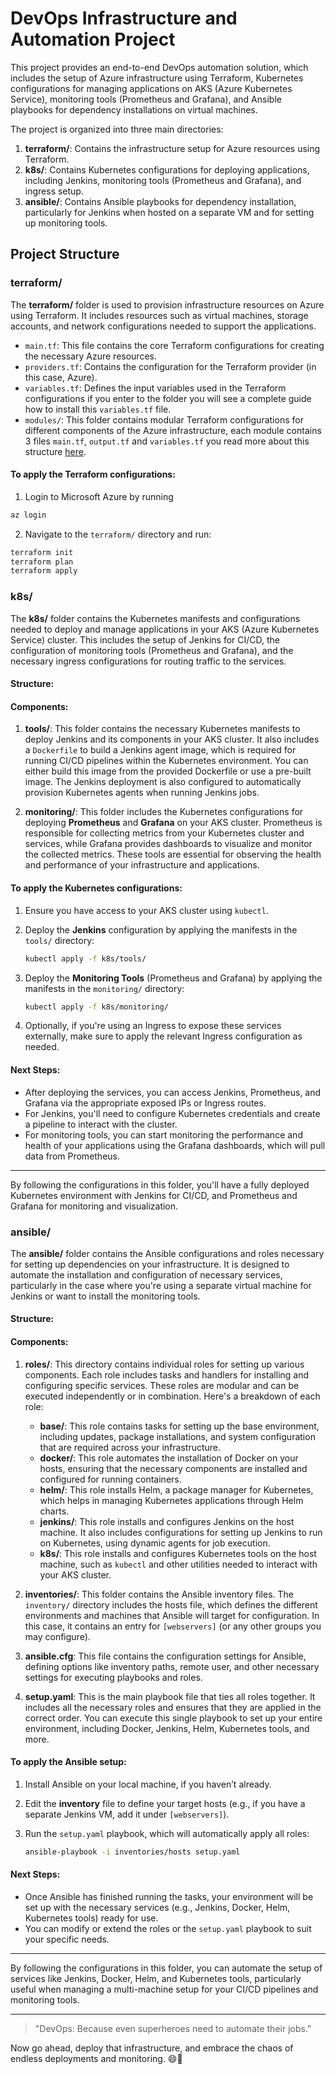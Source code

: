# DevOps Infrastructure and Automation Project

This project provides an end-to-end DevOps automation solution, which includes the setup of Azure infrastructure using Terraform, Kubernetes configurations for managing applications on AKS (Azure Kubernetes Service), monitoring tools (Prometheus and Grafana), and Ansible playbooks for dependency installations on virtual machines. 

The project is organized into three main directories:

1. **terraform/**: Contains the infrastructure setup for Azure resources using Terraform.
2. **k8s/**: Contains Kubernetes configurations for deploying applications, including Jenkins, monitoring tools (Prometheus and Grafana), and ingress setup.
3. **ansible/**: Contains Ansible playbooks for dependency installation, particularly for Jenkins when hosted on a separate VM and for setting up monitoring tools.

## Project Structure


### **terraform/**

The **terraform/** folder is used to provision infrastructure resources on Azure using Terraform. It includes resources such as virtual machines, storage accounts, and network configurations needed to support the applications.

- `main.tf`: This file contains the core Terraform configurations for creating the necessary Azure resources.
- `providers.tf`: Contains the configuration for the Terraform provider (in this case, Azure).
- `variables.tf`: Defines the input variables used in the Terraform configurations if you enter to the folder you will see a complete guide how to install this `variables.tf` file.
- `modules/`: This folder contains modular Terraform configurations for different components of the Azure infrastructure, each module contains 3 files `main.tf`, `output.tf` and `variables.tf` you read more about this structure [here](https://developer.hashicorp.com/terraform/language/values).

#### To apply the Terraform configurations:
1. Login to Microsoft Azure by running 
```bash 
az login
```
2. Navigate to the `terraform/` directory and run:

```bash
terraform init
terraform plan
terraform apply
```

### **k8s/**

The **k8s/** folder contains the Kubernetes manifests and configurations needed to deploy and manage applications in your AKS (Azure Kubernetes Service) cluster. This includes the setup of Jenkins for CI/CD, the configuration of monitoring tools (Prometheus and Grafana), and the necessary ingress configurations for routing traffic to the services.

#### **Structure**:


#### **Components**:

1. **tools/**: This folder contains the necessary Kubernetes manifests to deploy Jenkins and its components in your AKS cluster. It also includes a `Dockerfile` to build a Jenkins agent image, which is required for running CI/CD pipelines within the Kubernetes environment. You can either build this image from the provided Dockerfile or use a pre-built image. The Jenkins deployment is also configured to automatically provision Kubernetes agents when running Jenkins jobs.

2. **monitoring/**: This folder includes the Kubernetes configurations for deploying **Prometheus** and **Grafana** on your AKS cluster. Prometheus is responsible for collecting metrics from your Kubernetes cluster and services, while Grafana provides dashboards to visualize and monitor the collected metrics. These tools are essential for observing the health and performance of your infrastructure and applications.

#### **To apply the Kubernetes configurations**:

1. Ensure you have access to your AKS cluster using `kubectl`.
2. Deploy the **Jenkins** configuration by applying the manifests in the `tools/` directory:

    ```bash
    kubectl apply -f k8s/tools/
    ```

3. Deploy the **Monitoring Tools** (Prometheus and Grafana) by applying the manifests in the `monitoring/` directory:

    ```bash
    kubectl apply -f k8s/monitoring/
    ```

4. Optionally, if you're using an Ingress to expose these services externally, make sure to apply the relevant Ingress configuration as needed.

#### **Next Steps**:

- After deploying the services, you can access Jenkins, Prometheus, and Grafana via the appropriate exposed IPs or Ingress routes.
- For Jenkins, you'll need to configure Kubernetes credentials and create a pipeline to interact with the cluster.
- For monitoring tools, you can start monitoring the performance and health of your applications using the Grafana dashboards, which will pull data from Prometheus.

---

By following the configurations in this folder, you'll have a fully deployed Kubernetes environment with Jenkins for CI/CD, and Prometheus and Grafana for monitoring and visualization.


### **ansible/**

The **ansible/** folder contains the Ansible configurations and roles necessary for setting up dependencies on your infrastructure. It is designed to automate the installation and configuration of necessary services, particularly in the case where you're using a separate virtual machine for Jenkins or want to install the monitoring tools.

#### **Structure**:



#### **Components**:

1. **roles/**: This directory contains individual roles for setting up various components. Each role includes tasks and handlers for installing and configuring specific services. These roles are modular and can be executed independently or in combination. Here's a breakdown of each role:

   - **base/**: This role contains tasks for setting up the base environment, including updates, package installations, and system configuration that are required across your infrastructure.
   - **docker/**: This role automates the installation of Docker on your hosts, ensuring that the necessary components are installed and configured for running containers.
   - **helm/**: This role installs Helm, a package manager for Kubernetes, which helps in managing Kubernetes applications through Helm charts.
   - **jenkins/**: This role installs and configures Jenkins on the host machine. It also includes configurations for setting up Jenkins to run on Kubernetes, using dynamic agents for job execution.
   - **k8s/**: This role installs and configures Kubernetes tools on the host machine, such as `kubectl` and other utilities needed to interact with your AKS cluster.

2. **inventories/**: This folder contains the Ansible inventory files. The `inventory/` directory includes the hosts file, which defines the different environments and machines that Ansible will target for configuration. In this case, it contains an entry for `[webservers]` (or any other groups you may configure).

3. **ansible.cfg**: This file contains the configuration settings for Ansible, defining options like inventory paths, remote user, and other necessary settings for executing playbooks and roles.

4. **setup.yaml**: This is the main playbook file that ties all roles together. It includes all the necessary roles and ensures that they are applied in the correct order. You can execute this single playbook to set up your entire environment, including Docker, Jenkins, Helm, Kubernetes tools, and more. 

#### **To apply the Ansible setup**:

1. Install Ansible on your local machine, if you haven’t already.
2. Edit the **inventory** file to define your target hosts (e.g., if you have a separate Jenkins VM, add it under `[webservers]`).
3. Run the `setup.yaml` playbook, which will automatically apply all roles:

    ```bash
    ansible-playbook -i inventories/hosts setup.yaml
    ```

#### **Next Steps**:

- Once Ansible has finished running the tasks, your environment will be set up with the necessary services (e.g., Jenkins, Docker, Helm, Kubernetes tools) ready for use.
- You can modify or extend the roles or the `setup.yaml` playbook to suit your specific needs.
  
---

By following the configurations in this folder, you can automate the setup of services like Jenkins, Docker, Helm, and Kubernetes tools, particularly useful when managing a multi-machine setup for your CI/CD pipelines and monitoring tools.


---

> "DevOps: Because even superheroes need to automate their jobs."

Now go ahead, deploy that infrastructure, and embrace the chaos of endless deployments and monitoring. 😄🚀
